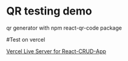 # QR testing demo

qr generator with npm react-qr-code package

#Test on vercel

<a href="https://qr-generator-henna.vercel.app/">Vercel Live Server for React-CRUD-App</a>
